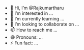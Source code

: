 - 👋 Hi, I’m @Rajkumartharu
- 👀 I’m interested in ...
- 🌱 I’m currently learning ...
- 💞️ I’m looking to collaborate on ...
- 📫 How to reach me ...
- 😄 Pronouns: ...
- ⚡ Fun fact: ...

<!---
Rajkumartharu/Rajkumartharu is a ✨ special ✨ repository because its `README.md` (this file) appears on your GitHub profile.
You can click the Preview link to take a look at your changes.
--->
